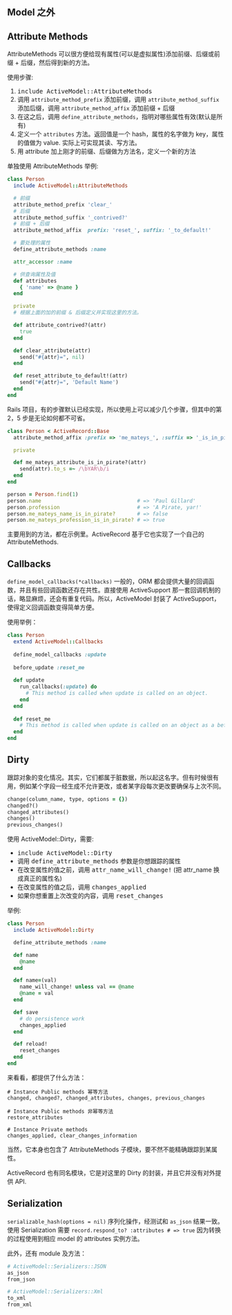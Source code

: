 ## Model 之外

## Attribute Methods

AttributeMethods 可以很方便给现有属性(可以是虚拟属性)添加前缀、后缀或前缀 + 后缀，然后得到新的方法。

使用步骤:

1. <tt>include ActiveModel::AttributeMethods</tt>
2. 调用 `attribute_method_prefix` 添加前缀，调用 `attribute_method_suffix` 添加后缀，调用 `attribute_method_affix` 添加前缀 + 后缀
3. 在这之后，调用 `define_attribute_methods`，指明对哪些属性有效(默认是所有)
4. 定义一个 `attributes` 方法。返回值是一个 hash，属性的名字做为 key，属性的值做为 value. 实际上可实现其读、写方法。
5. 用 attribute 加上刚才的前缀、后缀做为方法名，定义一个新的方法

单独使用 AttributeMethods 举例:

```ruby
class Person
  include ActiveModel::AttributeMethods

  # 前缀
  attribute_method_prefix 'clear_'
  # 后缀
  attribute_method_suffix '_contrived?'
  # 前缀 + 后缀
  attribute_method_affix  prefix: 'reset_', suffix: '_to_default!'

  # 要处理的属性
  define_attribute_methods :name

  attr_accessor :name

  # 供查询属性及值
  def attributes
    { 'name' => @name }
  end

  private
  # 根据上面的加的前缀 & 后缀定义并实现这里的方法。

  def attribute_contrived?(attr)
    true
  end

  def clear_attribute(attr)
    send("#{attr}=", nil)
  end

  def reset_attribute_to_default!(attr)
    send("#{attr}=", 'Default Name')
  end
end
```

Rails 项目，有的步骤默认已经实现，所以使用上可以减少几个步骤，但其中的第 2，5 步是无论如何都不可省。

```ruby
class Person < ActiveRecord::Base
  attribute_method_affix :prefix => 'me_mateys_', :suffix => '_is_in_pirate?'

  private

  def me_mateys_attribute_is_in_pirate?(attr)
    send(attr).to_s =~ /\bYAR\b/i
  end
end

person = Person.find(1)
person.name                               # => 'Paul Gillard'
person.profession                         # => 'A Pirate, yar!'
person.me_mateys_name_is_in_pirate?       # => false
person.me_mateys_profession_is_in_pirate? # => true
```

主要用到的方法，都在示例里。ActiveRecord 基于它也实现了一个自己的 AttributeMethods.

## Callbacks

`define_model_callbacks(*callbacks)` 
一般的，ORM 都会提供大量的回调函数，并且有些回调函数还存在共性。直接使用 ActiveSupport 那一套回调机制的话，略显麻烦，还会有重复代码。所以，ActiveModel 封装了 ActiveSupport，使得定义回调函数变得简单方便。

使用举例：

```ruby
class Person
  extend ActiveModel::Callbacks
 
  define_model_callbacks :update
 
  before_update :reset_me
 
  def update
    run_callbacks(:update) do
      # This method is called when update is called on an object.
    end
  end
 
  def reset_me
    # This method is called when update is called on an object as a before_update callback is defined.
  end
end
```

## Dirty

跟踪对象的变化情况。其实，它们都属于脏数据，所以起这名字。但有时候很有用，例如某个字段一经生成不允许更改，或者某字段每次更改要确保与上次不同。

```ruby
change(column_name, type, options = {})
changed?()
changed_attributes()
changes()
previous_changes()
```

使用 ActiveModel::Dirty，需要:

* <tt>include ActiveModel::Dirty</tt>
* 调用 <tt>define_attribute_methods</tt> 参数是你想跟踪的属性
* 在改变属性的值之前，调用 <tt>attr_name_will_change!</tt> (把 attr_name 换成真正的属性名)
* 在改变属性的值之后，调用 <tt>changes_applied</tt>
* 如果你想重置上次改变的内容，调用 <tt>reset_changes</tt>

举例:

```ruby
class Person
  include ActiveModel::Dirty

  define_attribute_methods :name

  def name
    @name
  end

  def name=(val)
    name_will_change! unless val == @name
    @name = val
  end

  def save
    # do persistence work
    changes_applied
  end

  def reload!
    reset_changes
  end
end
```

来看看，都提供了什么方法：

```
# Instance Public methods 幂等方法
changed, changed?, changed_attributes, changes, previous_changes

# Instance Public methods 非幂等方法
restore_attributes

# Instance Private methods
changes_applied, clear_changes_information
```

当然，它本身也包含了 AttributeMethods 子模块，要不然不能精确跟踪到某属性。

ActiveRecord 也有同名模块，它是对这里的 Dirty 的封装，并且它并没有对外提供 API.

## Serialization

`serializable_hash(options = nil)` 序列化操作，经测试和 `as_json` 结果一致。使用 Serialization 需要 `record.respond_to? :attributes # => true` 因为转换的过程使用到相应 model 的 attributes 实例方法。

此外，还有 module 及方法：

```ruby
# ActiveModel::Serializers::JSON
as_json
from_json

# ActiveModel::Serializers::Xml
to_xml
from_xml
```
